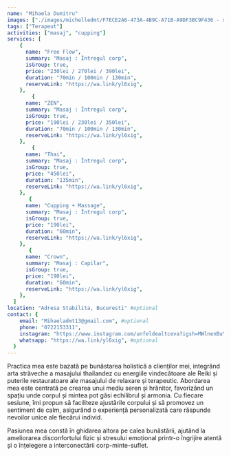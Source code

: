 ```yaml
---
name: "Mihaela Dumitru"
images: ["./images/michelledmt/F7ECE2A6-473A-4B9C-A71B-A9DF3BC9F436 - michelle dmt.jpeg"]
tags: ["Terapeut"]
activities: ["masaj", "cupping"]
services: [
    {
      name: "Free Flow",
      summary: "Masaj : Întregul corp",
      isGroup: true,
      price: "230lei / 270lei / 390lei",
      duration: "70min / 100min / 130min",
      reserveLink: "https://wa.link/yl6xig",
    },
        {
      name: "ZEN",
      summary: "Masaj : Întregul corp",
      isGroup: true,
      price: "190lei / 230lei / 350lei",
      duration: "70min / 100min / 130min",
      reserveLink: "https://wa.link/yl6xig",
    },
        {
      name: "Thai",
      summary: "Masaj : Întregul corp",
      isGroup: true,
      price: "450lei",
      duration: "135min",
      reserveLink: "https://wa.link/yl6xig",
    },
       {
      name: "Cupping + Massage",
      summary: "Masaj : Întregul corp",
      isGroup: true,
      price: "190lei",
      duration: "60min",
      reserveLink: "https://wa.link/yl6xig",
    },
       {
      name: "Crown",
      summary: "Masaj : Capilar",
      isGroup: true,
      price: "190lei",
      duration: "60min",
      reserveLink: "https://wa.link/yl6xig",
    },
  ]
location: "Adresa Stabilita, Bucuresti" #optional
contact: {
    email: "Mihaeladmt13@gmail.com", #optional
    phone: "0722153311",
    instagram: "https://www.instagram.com/unfeldealtceva?igsh=MWlnenBuYmpjMDZpdg%3D%3D&utm_source=qr", #optional
    whatsapp: "https://wa.link/yl6xig", #optional
  }
---
```


Practica mea este bazată pe bunăstarea holistică a clienților mei, integrând arta străveche a masajului thailandez cu energiile vindecătoare ale Reiki și puterile restauratoare ale masajului de relaxare și terapeutic. Abordarea mea este centrată pe crearea unui mediu seren și hrănitor, favorizând un spațiu unde corpul și mintea pot găsi echilibrul și armonia. Cu fiecare sesiune, îmi propun să faciliteze ajustările corpului și să promovez un sentiment de calm, asigurând o experiență personalizată care răspunde nevoilor unice ale fiecărui individ. 

Pasiunea mea constă în ghidarea altora pe calea bunăstării, ajutând la ameliorarea disconfortului fizic și stresului emoțional printr-o îngrijire atentă și o înțelegere a interconectării corp-minte-suflet.
